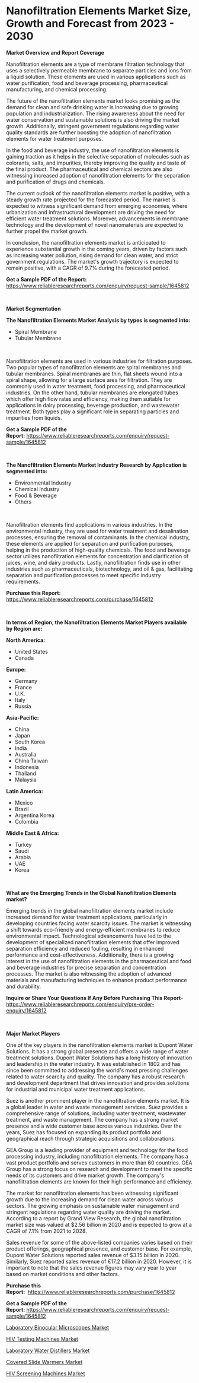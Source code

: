 <p><h1>Nanofiltration Elements Market Size, Growth and Forecast from 2023 - 2030</h1></p><p><strong>Market Overview and Report Coverage</strong></p>
<p><p>Nanofiltration elements are a type of membrane filtration technology that uses a selectively permeable membrane to separate particles and ions from a liquid solution. These elements are used in various applications such as water purification, food and beverage processing, pharmaceutical manufacturing, and chemical processing.</p><p>The future of the nanofiltration elements market looks promising as the demand for clean and safe drinking water is increasing due to growing population and industrialization. The rising awareness about the need for water conservation and sustainable solutions is also driving the market growth. Additionally, stringent government regulations regarding water quality standards are further boosting the adoption of nanofiltration elements for water treatment purposes.</p><p>In the food and beverage industry, the use of nanofiltration elements is gaining traction as it helps in the selective separation of molecules such as colorants, salts, and impurities, thereby improving the quality and taste of the final product. The pharmaceutical and chemical sectors are also witnessing increased adoption of nanofiltration elements for the separation and purification of drugs and chemicals.</p><p>The current outlook of the nanofiltration elements market is positive, with a steady growth rate projected for the forecasted period. The market is expected to witness significant demand from emerging economies, where urbanization and infrastructural development are driving the need for efficient water treatment solutions. Moreover, advancements in membrane technology and the development of novel nanomaterials are expected to further propel the market growth.</p><p>In conclusion, the nanofiltration elements market is anticipated to experience substantial growth in the coming years, driven by factors such as increasing water pollution, rising demand for clean water, and strict government regulations. The market's growth trajectory is expected to remain positive, with a CAGR of 9.7% during the forecasted period.</p></p>
<p><strong>Get a Sample PDF of the Report:</strong> <a href="https://www.reliableresearchreports.com/enquiry/request-sample/1645812">https://www.reliableresearchreports.com/enquiry/request-sample/1645812</a></p>
<p>&nbsp;</p>
<p><strong>Market Segmentation</strong></p>
<p><strong>The Nanofiltration Elements Market Analysis by types is segmented into:</strong></p>
<p><ul><li>Spiral Membrane</li><li>Tubular Membrane</li></ul></p>
<p>&nbsp;</p>
<p><p>Nanofiltration elements are used in various industries for filtration purposes. Two popular types of nanofiltration elements are spiral membranes and tubular membranes. Spiral membranes are thin, flat sheets wound into a spiral shape, allowing for a large surface area for filtration. They are commonly used in water treatment, food processing, and pharmaceutical industries. On the other hand, tubular membranes are elongated tubes which offer high flow rates and efficiency, making them suitable for applications in dairy processing, beverage production, and wastewater treatment. Both types play a significant role in separating particles and impurities from liquids.</p></p>
<p><strong>Get a Sample PDF of the Report:</strong>&nbsp;<a href="https://www.reliableresearchreports.com/enquiry/request-sample/1645812">https://www.reliableresearchreports.com/enquiry/request-sample/1645812</a></p>
<p>&nbsp;</p>
<p><strong>The Nanofiltration Elements Market Industry Research by Application is segmented into:</strong></p>
<p><ul><li>Environmental Industry</li><li>Chemical Industry</li><li>Food & Beverage</li><li>Others</li></ul></p>
<p>&nbsp;</p>
<p><p>Nanofiltration elements find applications in various industries. In the environmental industry, they are used for water treatment and desalination processes, ensuring the removal of contaminants. In the chemical industry, these elements are applied for separation and purification purposes, helping in the production of high-quality chemicals. The food and beverage sector utilizes nanofiltration elements for concentration and clarification of juices, wine, and dairy products. Lastly, nanofiltration finds use in other industries such as pharmaceuticals, biotechnology, and oil & gas, facilitating separation and purification processes to meet specific industry requirements.</p></p>
<p><strong>Purchase this Report:</strong>&nbsp; <a href="https://www.reliableresearchreports.com/purchase/1645812">https://www.reliableresearchreports.com/purchase/1645812</a></p>
<p>&nbsp;</p>
<p><strong>In terms of Region, the Nanofiltration Elements Market Players available by Region are:</strong></p>
<p>
    <p> <strong> North America: </strong>
        <ul>
            <li>United States</li>
            <li>Canada</li>
        </ul>
        </p> 
    <p> <strong> Europe: </strong>
        <ul>
            <li>Germany</li>
            <li>France</li>
            <li>U.K.</li>
            <li>Italy</li>
            <li>Russia</li>
        </ul>
        </p> 
    <p> <strong> Asia-Pacific: </strong>
        <ul>
            <li>China</li>
            <li>Japan</li>
            <li>South Korea</li>
            <li>India</li>
            <li>Australia</li>
            <li>China Taiwan</li>
            <li>Indonesia</li>
            <li>Thailand</li>
            <li>Malaysia</li>
        </ul>
        </p> 
    <p> <strong> Latin America: </strong>
        <ul>
            <li>Mexico</li>
            <li>Brazil</li>
            <li>Argentina Korea</li>
            <li>Colombia</li>
        </ul>
        </p> 
    <p> <strong> Middle East & Africa: </strong>
        <ul>
            <li>Turkey</li>
            <li>Saudi</li>
            <li>Arabia</li>
            <li>UAE</li>
            <li>Korea</li>
        </ul>
    </p>
    </p>
<p>&nbsp;</p>
<p><strong>What are the Emerging Trends in the Global Nanofiltration Elements market?</strong></p>
<p><p>Emerging trends in the global nanofiltration elements market include increased demand for water treatment applications, particularly in developing countries facing water scarcity issues. The market is witnessing a shift towards eco-friendly and energy-efficient membranes to reduce environmental impact. Technological advancements have led to the development of specialized nanofiltration elements that offer improved separation efficiency and reduced fouling, resulting in enhanced performance and cost-effectiveness. Additionally, there is a growing interest in the use of nanofiltration elements in the pharmaceutical and food and beverage industries for precise separation and concentration processes. The market is also witnessing the adoption of advanced materials and manufacturing techniques to enhance product performance and durability.</p></p>
<p><strong>Inquire or Share Your Questions If Any Before Purchasing This Report</strong>- <a href="https://www.reliableresearchreports.com/enquiry/pre-order-enquiry/1645812">https://www.reliableresearchreports.com/enquiry/pre-order-enquiry/1645812</a></p>
<p>&nbsp;</p>
<p><strong>Major Market Players</strong></p>
<p><p>One of the key players in the nanofiltration elements market is Dupont Water Solutions. It has a strong global presence and offers a wide range of water treatment solutions. Dupont Water Solutions has a long history of innovation and leadership in the water industry. It was established in 1802 and has since been committed to addressing the world's most pressing challenges related to water scarcity and quality. The company has a robust research and development department that drives innovation and provides solutions for industrial and municipal water treatment applications. </p><p>Suez is another prominent player in the nanofiltration elements market. It is a global leader in water and waste management services. Suez provides a comprehensive range of solutions, including water treatment, wastewater treatment, and waste management. The company has a strong market presence and a wide customer base across various industries. Over the years, Suez has focused on expanding its product portfolio and geographical reach through strategic acquisitions and collaborations.</p><p>GEA Group is a leading provider of equipment and technology for the food processing industry, including nanofiltration elements. The company has a vast product portfolio and serves customers in more than 60 countries. GEA Group has a strong focus on research and development to meet the specific needs of its customers and drive market growth. The company's nanofiltration elements are known for their high performance and efficiency.</p><p>The market for nanofiltration elements has been witnessing significant growth due to the increasing demand for clean water across various sectors. The growing emphasis on sustainable water management and stringent regulations regarding water quality are driving the market. According to a report by Grand View Research, the global nanofiltration market size was valued at $2.56 billion in 2020 and is expected to grow at a CAGR of 7.1% from 2021 to 2028. </p><p>Sales revenue for some of the above-listed companies varies based on their product offerings, geographical presence, and customer base. For example, Dupont Water Solutions reported sales revenue of $3.15 billion in 2020. Similarly, Suez reported sales revenue of €17.2 billion in 2020. However, it is important to note that the sales revenue figures may vary year to year based on market conditions and other factors.</p></p>
<p><strong>Purchase this Report:</strong>&nbsp;&nbsp;<a href="https://www.reliableresearchreports.com/purchase/1645812">https://www.reliableresearchreports.com/purchase/1645812</a></p>
<p></p>
<p><strong>Get a Sample PDF of the Report:</strong>&nbsp;<a href="https://www.reliableresearchreports.com/enquiry/request-sample/1645812">https://www.reliableresearchreports.com/enquiry/request-sample/1645812</a></p>
<p><p><a href="https://medium.com/@sylvanfahey/laboratory-binocular-microscopes-market-size-market-outlook-and-market-forecast-2023-to-2030-d50cf79d7238">Laboratory Binocular Microscopes Market</a></p><p><a href="https://medium.com/@juliusadams1991/hiv-testing-machines-market-research-report-its-history-and-forecast-2023-to-2030-dfd87750dc1c">HIV Testing Machines Market</a></p><p><a href="https://medium.com/@shaniekunze/laboratory-water-distillers-market-insight-market-trends-growth-forecasted-from-2023-to-2030-fb5d2a761698">Laboratory Water Distillers Market</a></p><p><a href="https://medium.com/@clayreinger/covered-slide-warmers-market-size-market-outlook-and-market-forecast-2023-to-2030-9fe80fc6ba18">Covered Slide Warmers Market</a></p><p><a href="https://medium.com/@walkersipes1943/hiv-screening-machines-market-size-cagr-trends-2024-2030-a7eef17a7562">HIV Screening Machines Market</a></p></p>